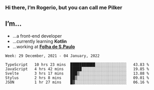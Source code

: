 ### Hi there, I’m Rogerio, but you can call me Pilker

## I’m…
- …a front-end developer
- …currently learning **Kotlin**
- …working at [**Folha de S.Paulo**](https://www.folha.com.br/)

<!--START_SECTION:waka-->
```text
Week: 29 December, 2021 - 04 January, 2022

TypeScript   10 hrs 23 mins  ███████████░░░░░░░░░░░░░░   43.83 % 
JavaScript   4 hrs 42 mins   █████░░░░░░░░░░░░░░░░░░░░   19.85 % 
Svelte       3 hrs 17 mins   ███▒░░░░░░░░░░░░░░░░░░░░░   13.88 % 
Stylus       2 hrs 8 mins    ██▒░░░░░░░░░░░░░░░░░░░░░░   09.01 % 
JSON         1 hr 27 mins    █▓░░░░░░░░░░░░░░░░░░░░░░░   06.16 % 
```
<!--END_SECTION:waka-->
